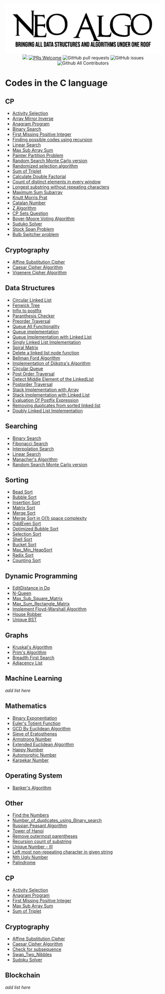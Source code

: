 <p align="center">
    <img src="../img/neo_algo.png"><br>
    <img src="https://img.shields.io/github/license/tesseractcoding/neoalgo?style=flat">
    <a href="http://makeapullrequest.com" target="_blank"><img src="https://img.shields.io/badge/PRs-welcome-brightgreen.svg?style=flat" alt="PRs Welcome"></a>
    <img alt="GitHub pull requests" src="https://img.shields.io/github/issues-pr/tesseractcoding/neoalgo">
    <img alt="GitHub issues" src="https://img.shields.io/github/issues/tesseractcoding/neoalgo">
    <img alt="Github All Contributors" src="https://img.shields.io/github/all-contributors/tesseractcoding/neoalgo">
</p>

# Codes in the C language

## CP

- [Activity Selection](cp/Activity_selection.c)
- [Array Mirror Inverse](cp/Array_Mirror_Inverse.c)
- [Anagram Program](cp/anagram_program.c)
- [Binary Search](search/BinarySearch.c)
- [First Missing Positive Integer](cp/first_missing_positive_integer.c)
- [Finding possible codes using recursion ](cp/possible_code_recursion.c)
- [Linear Search](search/linear_search.c)
- [Max Sub Array Sum](cp/maxSubArraySum.c)
- [Painter Partition Problem](cp/painter_partition.c)
- [Random Search Monte Carlo version](search/random_search.c)
- [Randomized selection algorithm](search/randomized_selection_algorithm.c)
- [Sum of Triplet](cp/sum_of_triplet.c)
- [Calculate Double Factorial](cp/doublefactorial.c)
- [Count of distinct elements in every window](cp/Count_Distinct_Elements_in_Every_Window.c)
- [Longest substring without repeating characters](cp/Longest_substring_without_repeating_chars.cpp)
- [Maximum Sum Subarray](cp/max_sum_subarray.c)
- [Knutt Morris Prat](cp/Knutt_Morris_Prat.c)
- [Catalan Number](cp/catalan_number.c)
- [Z Algorithm](cp/zalgorithm.c)
- [CP Sets Question](cp/cp_sets_question.c)
- [Boyer-Moore Voting Algorithm](cp/BoyerMooreVote.c)
- [Suduko Solver](cp/SudukoSolver.c)
- [Stock Span Problem](cp/Stock_Span.c)
- [Bulb Switcher problem](cp/bulbSwitch.c)

## Cryptography

- [Affine Substitution Cipher](cryptography/Affine_Substitution_Cipher.c)
- [Caesar Cipher Algorithm](cryptography/caesar_cipher.c)
- [Vigenere Cipher Algorithm](cryptography/Vigenere_Cipher.c)

## Data Structures

- [Circular Linked List](ds/CircularLinkedList.c)
- [Fenwick Tree](ds/FenwickTree.c)
- [Infix to postfix](ds/infix_to_postfix.c)
- [Paranthesis Checker](ds/paranchecker.c)
- [Preorder Traversal](ds/Preordertraversal.c)
- [Queue All Functionality](ds/queue_all_functionality.c)
- [Queue implementation](ds/Queueimplementation.c)
- [Queue Implementation with Linked List](ds/QueueImplementationWithList.c)
- [Singly Linked List Implementation](ds/singly_linked_list.c)
- [Spiral Matrix](ds/Spiral_Matrix.c)
- [Delete a linked list node function](ds/List_deletenode_func.c)
- [Bellman Ford Algorithm](ds/bellman_ford.c)
- [Implementation of Dijkstra's Algorithm](ds/Dijsktra.c)
- [Circular Queue](ds/circularqueue.c)
- [Post Order Traversal](ds/Postorder.c)
- [Detect Middle Element of the LinkedList](ds/middle_element_of_linkedlist.c)
- [Postorder Traversal](ds/Postorder.c)
- [Stack Implementation with Array](ds/StackImplementationWithArray.c)
- [Stack Implementation with Linked List](ds/StackImplementationWithLinkedList.c)
- [Evaluation Of Postfix Expression](ds/EvaluationOfPostfixExpression.c)
- [Removing duplicates from sorted linked list](ds/removeDuplicate.c)
- [Doubly Linked List Implementation](ds/doubly_linked_list.c)

## Searching

- [Binary Search](search/BinarySearch.c)
- [Fibonacci Search](search/Fibonacci_Search.c)
- [Interpolation Search](search/Interpolation.c)
- [Linear Search](search/linear_search.c)
- [Manacher's Algorithm](search/Manacher's_Algorithm.c)
- [Random Search Monte Carlo version](search/random_search.c)

## Sorting

- [Bead Sort](sort/beadSort.c)
- [Bubble Sort](sort/bubble_sort.c)
- [Insertion Sort](sort/InsertionSort.c)
- [Matrix Sort](sort/MatrixSorting.c)
- [Merge Sort](sort/MergeSort.c)
- [Merge Sort in O(1) space complexity](<sort/mergesort_in_O(1)_space_complexity.c>)
- [OddEven Sort](sort/oddevensort.c)
- [Optimized Bubble Sort](sort/OPtimizBubble_Sort.c)
- [Selection Sort](sort/selection_sort.c)
- [Shell Sort](sort/ShellSort.c)
- [Bucket Sort](sort/bucketSort.c)
- [Max_Min_HeapSort](sort/MAX_MIN_HeapSort.c)
- [Radix Sort](sort/radix_sort.c)
- [Counting Sort](sort/countingSort.c)

## Dynamic Programming

- [EditDistance in Dp](dp/EditDistanceDP.c)
- [N-Queen](https://github.com/subhayu99/NeoAlgo/blob/master/C/dp/N-Queen.c)
- [Max_Sub_Square_Matrix](dp/Max_Sub_SquareMatrixwithAll_1s.c)
- [Max_Sum_Rectangle_Matrix](dp/Max_Sum_Rectangle.c)
- [Implement Floyd-Warshall Algorithm](dp/floyd_warshal.c)
- [House Robber](dp/houseRobber.c)
- [Unique BST](dp/Unique_BST.c)

## Graphs

- [Kruskal's Algorithm](graphs/Kruskal_Algorithm.c)
- [Prim's Algorithm](graphs/Prim_Algorithm.c)
- [Breadth First Search](graphs/BFS.c)
- [Adjacency List](graphs/Adjacency_List.c)

## Machine Learning

_add list here_

## Mathematics

- [Binary Exponentiation](math/Binary_Exponentiation.c)
- [Euler's Totient Function](math/Euler's_Totient_function.c)
- [GCD By Euclidean Algorithm](math/GCD_In_C.c)
- [Sieve of Eratosthenes](math/Sieve_of_Eratosthenes.c)
- [Armstrong Number](math/armstrong_number.c)
- [Extended Euclidean Algorithm](math/Extended_Euclidean_Algorithm.c)
- [Happy Number](math/happy_number.c)
- [Automorphic Number](math/automorphic_no.c)
- [Karpekar Number](math/Kaprekar_no.c)

## Operating System

- [Banker's Algorithm](operating_system/bankers.c)

## Other

- [Find the Numbers](other/Find_the_numbers.c)
- [Number_of_duplicates_using_Binary_search](other/Number_of_duplicates_using_Binary_search.c)
- [Russian Peasant Algorithm](other/Russian_Peasant_Algorithm.c)
- [Tower of Hanoi](other/Tower_Of_Hanoi.c)
- [Remove outermost parentheses](other/remove_outermost_parentheses.c)
- [Recursion count of substring](other/recursion_string.c)
- [Unique Number - III](other/UniqueNumberIII.c)
- [Left most non-repeating character in given string](other/leftmost_nonrepeating_char.c)
- [Nth Ugly Number](other/ugly_number.c)
- [Palindrome](other/Palindrome.c)

## CP

- [Activity Selection](cp/Activity_selection.c)
- [Anagram Program](cp/anagram_program.c)
- [First Missing Positive Integer](cp/first_missing_positive_integer.c)
- [Max Sub Array Sum](cp/maxSubArraySum.c)
- [Sum of Triplet](cp/sum_of_triplet.c)

## Cryptography

- [Affine Substitution Cipher](cryptography/Affine_Substitution_Cipher.c)
- [Caesar Cipher Algorithm](cryptography/caesar_cipher.c)
- [Check for subsequence](other/check_for_subsequence.c)
- [Swap_Two_Nibbles](other/Swap_two_nibbles.c)
- [Sudoku Solver](other/SudokuSolver.c)

## Blockchain

_add list here_
